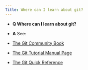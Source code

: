 ```yaml
---
Title: Where can I learn about git?
---
```


- **Q Where can I learn about git?**
- **A** See:

-  [The Git Community Book](http://book.git-scm.com/index.html)
-  [The Git Tutorial Manual Page](http://www.kernel.org/pub/software/scm/git/docs/gittutorial.html)
-  [The Git Quick Reference](http://jonas.nitro.dk/git/quick-reference.html)
